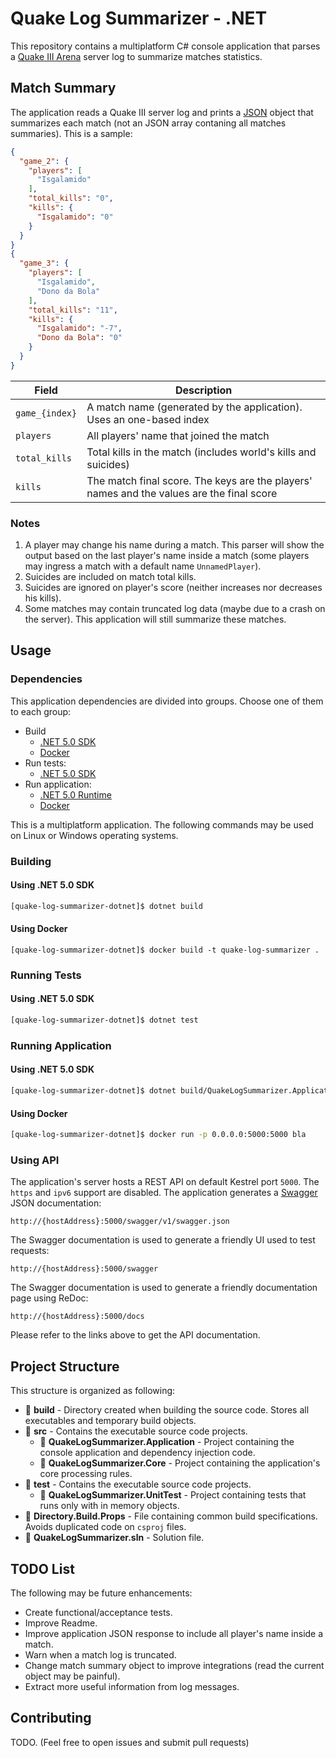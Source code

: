 # Quake Log Summarizer - .NET

This repository contains a multiplatform C# console application that parses a [Quake III Arena](https://github.com/id-Software/Quake-III-Arena) server log to summarize matches statistics.

## Match Summary

The application reads a Quake III server log and prints a [JSON](https://www.json.org/) object that summarizes each match (not an JSON array contaning all matches summaries). This is a sample:

```json
{
  "game_2": {
    "players": [
      "Isgalamido"
    ],
    "total_kills": "0",
    "kills": {
      "Isgalamido": "0"
    }
  }
}
{
  "game_3": {
    "players": [
      "Isgalamido",
      "Dono da Bola"
    ],
    "total_kills": "11",
    "kills": {
      "Isgalamido": "-7",
      "Dono da Bola": "0"
    }
  }
}
```

| Field         | Description                                                                               |
|---------------|-------------------------------------------------------------------------------------------|
| `game_{index}`| A match name (generated by the application). Uses an one-based index                      |
| `players`     | All players' name that joined the match                                                   |
| `total_kills` | Total kills in the match (includes world's kills and suicides)                            |
| `kills`       | The match final score. The keys are the players' names and the values are the final score |

### Notes

1. A player may change his name during a match. This parser will show the output based on the last player's name inside a match (some players may ingress a match with a default name `UnnamedPlayer`).
2. Suicides are included on match total kills.
3. Suicides are ignored on player's score (neither increases nor decreases his kills).
4. Some matches may contain truncated log data (maybe due to a crash on the server). This application will still summarize these matches.

## Usage

### Dependencies

This application dependencies are divided into groups. Choose one of them to each group:
- Build
  - [.NET 5.0 SDK](https://dotnet.microsoft.com/download)
  - [Docker](https://www.docker.com/)
- Run tests:
  - [.NET 5.0 SDK](https://dotnet.microsoft.com/download)
- Run application:
  - [.NET 5.0 Runtime](https://dotnet.microsoft.com/download)
  - [Docker](https://www.docker.com/)

This is a multiplatform application. The following commands may be used on Linux or Windows operating systems.

### Building

#### Using .NET 5.0 SDK

```bash
[quake-log-summarizer-dotnet]$ dotnet build
```

#### Using Docker

```
[quake-log-summarizer-dotnet]$ docker build -t quake-log-summarizer .
```

### Running Tests

#### Using .NET 5.0 SDK

```bash
[quake-log-summarizer-dotnet]$ dotnet test
```

### Running Application

#### Using .NET 5.0 SDK

```bash
[quake-log-summarizer-dotnet]$ dotnet build/QuakeLogSummarizer.Application/Debug/QuakeLogSummarizer.Application.dll
```

#### Using Docker

```bash
[quake-log-summarizer-dotnet]$ docker run -p 0.0.0.0:5000:5000 bla
```

### Using API

The application's server hosts a REST API on default Kestrel port `5000`. The `https` and `ipv6` support are disabled.
The application generates a [Swagger](https://swagger.io/) JSON documentation:

`http://{hostAddress}:5000/swagger/v1/swagger.json`

The Swagger documentation is used to generate a friendly UI used to test requests:

`http://{hostAddress}:5000/swagger`

The Swagger documentation is used to generate a friendly documentation page using ReDoc:

`http://{hostAddress}:5000/docs`

Please refer to the links above to get the API documentation.

## Project Structure

This structure is organized as following:

- :file_folder: **build** - Directory created when building the source code. Stores all executables and temporary build objects.
- :file_folder: **src** - Contains the executable source code projects.
    - :file_folder: **QuakeLogSummarizer.Application** - Project containing the console application and dependency injection code.
    - :file_folder: **QuakeLogSummarizer.Core** - Project containing the application's core processing rules.
- :file_folder: **test** - Contains the executable source code projects.
    - :file_folder: **QuakeLogSummarizer.UnitTest** - Project containing tests that runs only with in memory objects.
- :page_facing_up: **Directory.Build.Props** - File containing common build specifications. Avoids duplicated code on `csproj` files.
- :page_facing_up: **QuakeLogSummarizer.sln** - Solution file.


## TODO List

The following may be future enhancements:

- Create functional/acceptance tests.
- Improve Readme.
- Improve application JSON response to include all player's name inside a match.
- Warn when a match log is truncated.
- Change match summary object to improve integrations (read the current object may be painful).
- Extract more useful information from log messages.

## Contributing

TODO.
(Feel free to open issues and submit pull requests)
